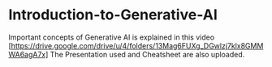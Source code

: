 # Introduction-to-Generative-AI

Important concepts of Generative AI is explained in this video [https://drive.google.com/drive/u/4/folders/13Mag6FUXg_DGwlzj7klx8GMMWA6agA7x]
The Presentation used and Cheatsheet are also uploaded.
